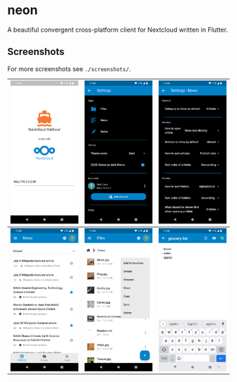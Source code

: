 # neon

A beautiful convergent cross-platform client for Nextcloud written in Flutter.

## Screenshots

For more screenshots see `./screenshots/`.

| ![](screenshots/login_server_selection.png)    | ![](screenshots/settings_oled.png) | ![](screenshots/settings_news.png) |
|------------------------------------------------|------------------------------------|------------------------------------|
| ![](screenshots/news_articles_unread_list.png) | ![](screenshots/files_photos.png)  | ![](screenshots/notes_edit.png)    |
